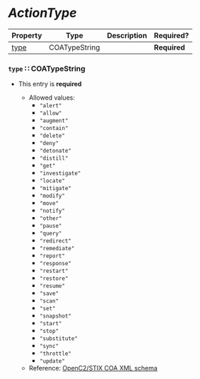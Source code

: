 <a id="map104"></a>
# *ActionType*

| Property | Type | Description | Required? |
| -------- | ---- | ----------- | --------- |
|[type](#type-coatypestring)|COATypeString| |**Required**|


<a id="type-coatypestring"></a>
### `type` ∷ COATypeString

* This entry is **required**


  * Allowed values:
    * `"alert"`
    * `"allow"`
    * `"augment"`
    * `"contain"`
    * `"delete"`
    * `"deny"`
    * `"detonate"`
    * `"distill"`
    * `"get"`
    * `"investigate"`
    * `"locate"`
    * `"mitigate"`
    * `"modify"`
    * `"move"`
    * `"notify"`
    * `"other"`
    * `"pause"`
    * `"query"`
    * `"redirect"`
    * `"remediate"`
    * `"report"`
    * `"response"`
    * `"restart"`
    * `"restore"`
    * `"resume"`
    * `"save"`
    * `"scan"`
    * `"set"`
    * `"snapshot"`
    * `"start"`
    * `"stop"`
    * `"substitute"`
    * `"sync"`
    * `"throttle"`
    * `"update"`
  * Reference: [OpenC2/STIX COA XML schema](https://github.com/OpenC2-org/subgroup-stix/blob/master/schema/openc2_stix_coa.xsd)

